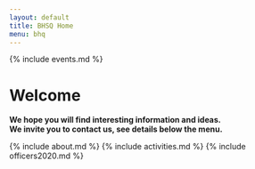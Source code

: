 ```yaml
---
layout: default
title: BHSQ Home
menu: bhq
---
```

{% include events.md %}

# Welcome

<b>We hope you will find interesting information and ideas.<br/>We invite you to contact us, see details below the menu.</b>

{% include about.md %}
{% include activities.md %}
{% include officers2020.md %}
